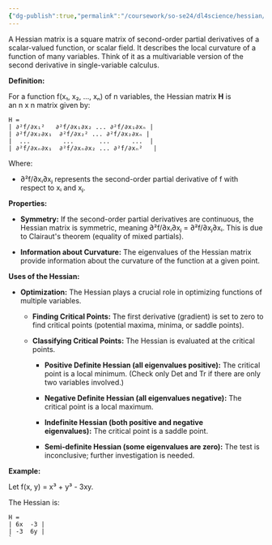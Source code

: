 ```yaml
---
{"dg-publish":true,"permalink":"/coursework/so-se24/dl4science/hessian/","noteIcon":""}
---
```





A Hessian matrix is a square matrix of second-order partial derivatives of a scalar-valued function, or scalar field. It describes the local curvature of a function of many variables. Think of it as a multivariable version of the second derivative in single-variable calculus.

**Definition:**

For a function f(x₁, x₂, ..., xₙ) of n variables, the Hessian matrix **H** is an n x n matrix given by:

```
H =
| ∂²f/∂x₁²   ∂²f/∂x₁∂x₂ ... ∂²f/∂x₁∂xₙ |
| ∂²f/∂x₂∂x₁  ∂²f/∂x₂² ... ∂²f/∂x₂∂xₙ |
|  ...         ...       ...      ...  |
| ∂²f/∂xₙ∂x₁  ∂²f/∂xₙ∂x₂ ... ∂²f/∂xₙ²   |
```



Where:

- ∂²f/∂xᵢ∂xⱼ represents the second-order partial derivative of f with respect to xᵢ and xⱼ.
    

**Properties:**

- **Symmetry:** If the second-order partial derivatives are continuous, the Hessian matrix is symmetric, meaning ∂²f/∂xᵢ∂xⱼ = ∂²f/∂xⱼ∂xᵢ. This is due to Clairaut's theorem (equality of mixed partials).
    
- **Information about Curvature:** The eigenvalues of the Hessian matrix provide information about the curvature of the function at a given point.
    

**Uses of the Hessian:**

- **Optimization:** The Hessian plays a crucial role in optimizing functions of multiple variables.
    
    - **Finding Critical Points:** The first derivative (gradient) is set to zero to find critical points (potential maxima, minima, or saddle points).
        
    - **Classifying Critical Points:** The Hessian is evaluated at the critical points.
        
        - **Positive Definite Hessian (all eigenvalues positive):** The critical point is a local minimum. (Check only Det and Tr if there are only two variables involved.)
            
        - **Negative Definite Hessian (all eigenvalues negative):** The critical point is a local maximum.
            
        - **Indefinite Hessian (both positive and negative eigenvalues):** The critical point is a saddle point.
            
        - **Semi-definite Hessian (some eigenvalues are zero):** The test is inconclusive; further investigation is needed.


**Example:**

Let f(x, y) = x³ + y³ - 3xy.

The Hessian is:

```
H =
| 6x  -3 |
| -3  6y |
`
